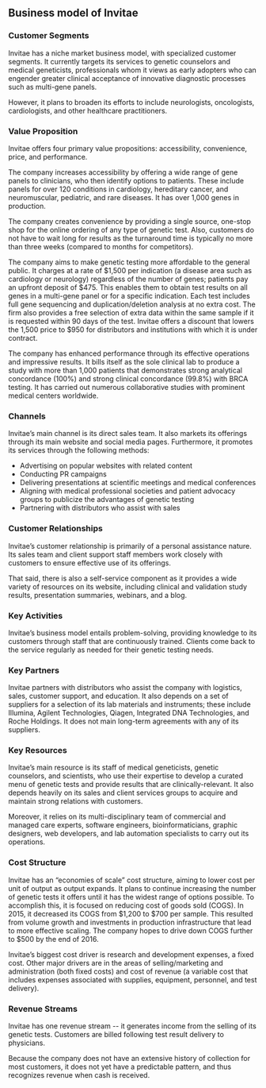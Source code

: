 Business model of Invitae
-------------------------

 ### Customer Segments

 Invitae has a niche market business model, with specialized customer segments. It currently targets its services to genetic counselors and medical geneticists, professionals whom it views as early adopters who can engender greater clinical acceptance of innovative diagnostic processes such as multi-gene panels.

 However, it plans to broaden its efforts to include neurologists, oncologists, cardiologists, and other healthcare practitioners.

 ### Value Proposition

 Invitae offers four primary value propositions: accessibility, convenience, price, and performance.

 The company increases accessibility by offering a wide range of gene panels to clinicians, who then identify options to patients. These include panels for over 120 conditions in cardiology, hereditary cancer, and neuromuscular, pediatric, and rare diseases. It has over 1,000 genes in production.

 The company creates convenience by providing a single source, one-stop shop for the online ordering of any type of genetic test. Also, customers do not have to wait long for results as the turnaround time is typically no more than three weeks (compared to months for competitors).

 The company aims to make genetic testing more affordable to the general public. It charges at a rate of $1,500 per indication (a disease area such as cardiology or neurology) regardless of the number of genes; patients pay an upfront deposit of $475. This enables them to obtain test results on all genes in a multi-gene panel or for a specific indication. Each test includes full gene sequencing and duplication/deletion analysis at no extra cost. The firm also provides a free selection of extra data within the same sample if it is requested within 90 days of the test. Invitae offers a discount that lowers the 1,500 price to $950 for distributors and institutions with which it is under contract.

 The company has enhanced performance through its effective operations and impressive results. It bills itself as the sole clinical lab to produce a study with more than 1,000 patients that demonstrates strong analytical concordance (100%) and strong clinical concordance (99.8%) with BRCA testing. It has carried out numerous collaborative studies with prominent medical centers worldwide.

 ### Channels

 Invitae’s main channel is its direct sales team. It also markets its offerings through its main website and social media pages. Furthermore, it promotes its services through the following methods:

  * Advertising on popular websites with related content
 * Conducting PR campaigns
 * Delivering presentations at scientific meetings and medical conferences
 * Aligning with medical professional societies and patient advocacy groups to publicize the advantages of genetic testing
 * Partnering with distributors who assist with sales
  ### Customer Relationships

 Invitae’s customer relationship is primarily of a personal assistance nature. Its sales team and client support staff members work closely with customers to ensure effective use of its offerings.

 That said, there is also a self-service component as it provides a wide variety of resources on its website, including clinical and validation study results, presentation summaries, webinars, and a blog.

 ### Key Activities

 Invitae’s business model entails problem-solving, providing knowledge to its customers through staff that are continuously trained. Clients come back to the service regularly as needed for their genetic testing needs.

 ### Key Partners

 Invitae partners with distributors who assist the company with logistics, sales, customer support, and education. It also depends on a set of suppliers for a selection of its lab materials and instruments; these include Illumina, Agilent Technologies, Qiagen, Integrated DNA Technologies, and Roche Holdings. It does not main long-term agreements with any of its suppliers.

 ### Key Resources

 Invitae’s main resource is its staff of medical geneticists, genetic counselors, and scientists, who use their expertise to develop a curated menu of genetic tests and provide results that are clinically-relevant. It also depends heavily on its sales and client services groups to acquire and maintain strong relations with customers.

 Moreover, it relies on its multi-disciplinary team of commercial and managed care experts, software engineers, bioinformaticians, graphic designers, web developers, and lab automation specialists to carry out its operations.

 ### Cost Structure

 Invitae has an “economies of scale” cost structure, aiming to lower cost per unit of output as output expands. It plans to continue increasing the number of genetic tests it offers until it has the widest range of options possible. To accomplish this, it is focused on reducing cost of goods sold (COGS). In 2015, it decreased its COGS from $1,200 to $700 per sample. This resulted from volume growth and investments in production infrastructure that lead to more effective scaling. The company hopes to drive down COGS further to $500 by the end of 2016.

 Invitae’s biggest cost driver is research and development expenses, a fixed cost. Other major drivers are in the areas of selling/marketing and administration (both fixed costs) and cost of revenue (a variable cost that includes expenses associated with supplies, equipment, personnel, and test delivery).

 ### Revenue Streams

 Invitae has one revenue stream -- it generates income from the selling of its genetic tests. Customers are billed following test result delivery to physicians.

 Because the company does not have an extensive history of collection for most customers, it does not yet have a predictable pattern, and thus recognizes revenue when cash is received.